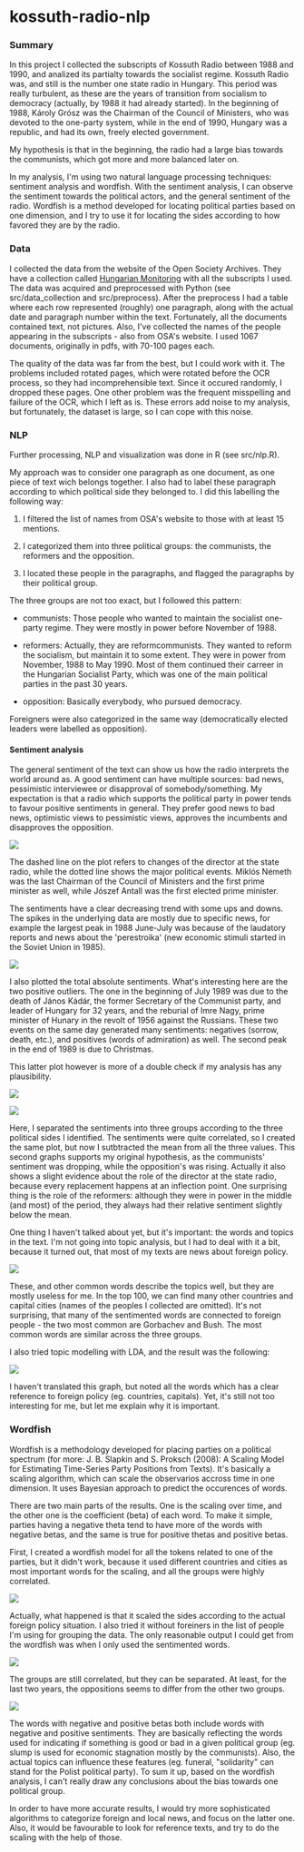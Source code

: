 # kossuth-radio-nlp

### Summary

In this project I collected the subscripts of Kossuth Radio between 1988 and 1990, and analized its partialty towards the socialist regime. Kossuth Radio was, and still is the number one state radio in Hungary. This period was really turbulent, as these are the years of transition from socialism to democracy (actually, by 1988 it had already started). In the beginning of 1988, Károly Grósz was the Chairman of the Council of Ministers, who was devoted to the one-party system, while in the end of 1990, Hungary was a republic, and had its own, freely elected government.

My hypothesis is that in the beginning, the radio had a large bias towards the communists, which got more and more balanced later on.

In my analysis, I'm using two natural language processing techniques: sentiment analysis and wordfish. With the sentiment analysis, I can observe the sentiment towards the political actors, and the general sentiment of the radio. Wordfish is a method developed for locating political parties based on one dimension, and I try to use it for locating the sides according to how favored they are by the radio.

### Data

I collected the data from the website of the Open Society Archives. They have a collection called [Hungarian Monitoring](https://catalog.osaarchivum.org/?utf8=%E2%9C%93&search_field=search_all&q=hungarian%20radio%20monitoring) with all the subscripts I used. The data was acquired and preprocessed with Python (see src/data_collection and src/preprocess). After the preprocess I had a table where each row represented (roughly) one paragraph, along with the actual date and paragraph number within the text. Fortunately, all the documents contained text, not pictures. Also, I've collected the names of the people appearing in the subscripts - also from OSA's website. I used 1067 documents, originally in pdfs, with 70-100 pages each.

The quality of the data was far from the best, but I could work with it. The problems included rotated pages, which were rotated before the OCR process, so they had incomprehensible text. Since it occured randomly, I dropped these pages. One other problem was the frequent misspelling and failure of the OCR, which I left as is. These errors add noise to my analysis, but fortunately, the dataset is large, so I can cope with this noise.

### NLP

Further processing, NLP and visualization was done in R (see src/nlp.R).

My approach was to consider one paragraph as one document, as one piece of text wich belongs together. I also had to label these paragraph according to which political side they belonged to. I did this labelling the following way:

1. I filtered the list of names from OSA's website to those with at least 15 mentions.

2. I categorized them into three political groups: the communists, the reformers and the opposition.

3. I located these people in the paragraphs, and flagged the paragraphs by their political group.

The three groups are not too exact, but I followed this pattern:

- communists: Those people who wanted to maintain the socialist one-party regime. They were mostly in power before November of 1988.

- reformers: Actually, they are reformcommunists. They wanted to reform the socialism, but maintain it to some extent. They were in power from November, 1988 to May 1990. Most of them continued their carreer in the Hungarian Socialist Party, which was one of the main political parties in the past 30 years.

- opposition: Basically everybody, who pursued democracy.

Foreigners were also categorized in the same way (democratically elected leaders were labelled as opposition).

#### Sentiment analysis

The general sentiment of the text can show us how the radio interprets the world around as. A good sentiment can have multiple sources: bad news, pessimistic interviewee or disapproval of somebody/something. My expectation is that a radio which supports the political party in power tends to favour positive sentiments in general. They prefer good news to bad news, optimistic views to pessimistic views, approves the incumbents and disapproves the opposition.

![](https://github.com/dszokolics/kossuth-radio-nlp/blob/master/graphs/general_sentiment.svg)

The dashed line on the plot refers to changes of the director at the state radio, while the dotted line shows the major political events. Miklós Németh was the last Chairman of the Council of Ministers and the first prime minister as well, while Jószef Antall was the first elected prime minister.

The sentiments have a clear decreasing trend with some ups and downs. The spikes in the underlying data are mostly due to specific news, for example the largest peak in 1988 June-July was because of the laudatory reports and news about the 'perestroika' (new economic stimuli started in the Soviet Union in 1985).

![](https://github.com/dszokolics/kossuth-radio-nlp/blob/master/graphs/total_sentiment.svg)

I also plotted the total absolute sentiments. What's interesting here are the two positive outliers. The one in the beginning of July 1989 was due to the death of János Kádár, the former Secretary of the Communist party, and leader of Hungary for 32 years, and the reburial of Imre Nagy, prime minister of Hunary in the revolt of 1956 against the Russians. These two events on the same day generated many sentiments: negatives (sorrow, death, etc.), and positives (words of admiration) as well. The second peak in the end of 1989 is due to Christmas.

This latter plot however is more of a double check if my analysis has any plausibility.

![](https://github.com/dszokolics/kossuth-radio-nlp/blob/master/graphs/political_group_level.svg)

![](https://github.com/dszokolics/kossuth-radio-nlp/blob/master/graphs/political_group_relative.svg)

Here, I separated the sentiments into three groups according to the three political sides I identified. The sentiments were quite correlated, so I created the same plot, but now I sutbtracted the mean from all the three values. This second graphs supports my original hypothesis, as the communists' sentiment was dropping, while the opposition's was rising. Actually it also shows a slight evidence about the role of the director at the state radio, because every replacement happens at an inflection point. One surprising thing is the role of the reformers: although they were in power in the middle (and most) of the period, they always had their relative sentiment slightly below the mean.

One thing I haven't talked about yet, but it's important: the words and topics in the text. I'm not going into topic analysis, but I had to deal with it a bit, because it turned out, that most of my texts are news about foreign policy.

![](https://github.com/dszokolics/kossuth-radio-nlp/blob/master/graphs/word_count.svg)

These, and other common words describe the topics well, but they are mostly useless for me. In the top 100, we can find many other countries and capital cities (names of the peoples I collected are omitted). It's not surprising, that many of the sentimented words are connected to foreign people - the two most common are Gorbachev and Bush. The most common words are similar across the three groups.

I also tried topic modelling with LDA, and the result was the following:

![](https://github.com/dszokolics/kossuth-radio-nlp/blob/master/graphs/lda_updated.svg)

I haven't translated this graph, but noted all the words which has a clear reference to foreign policy (eg. countries, capitals). Yet, it's still not too interesting for me, but let me explain why it is important.

### Wordfish

Wordfish is a methodology developed for placing parties on a political spectrum (for more: J. B. Slapkin and S. Proksch (2008): A Scaling Model for Estimating Time-Series Party Positions from Texts). It's basically a scaling algorithm, which can scale the observarios accross time in one dimension. It uses Bayesian approach to predict the occurences of words.

There are two main parts of the results. One is the scaling over time, and the other one is the coefficient (beta) of each word. To make it simple, parties having a negative theta tend to have more of the words with negative betas, and the same is true for positive thetas and positive betas.

First, I created a wordfish model for all the tokens related to one of the parties, but it didn't work, because it used different countries and cities as most important words for the scaling, and all the groups were highly correlated.

![](https://github.com/dszokolics/kossuth-radio-nlp/blob/master/graphs/wordfish_all.svg)

Actually, what happened is that it scaled the sides according to the actual foreign policy situation. I also tried it without foreiners in the list of people I'm using for grouping the data. The only reasonable output I could get from the wordfish was when I only used the sentimented words.

![](https://github.com/dszokolics/kossuth-radio-nlp/blob/master/graphs/wordfish_sent.svg)

The groups are still correlated, but they can be separated. At least, for the last two years, the oppositions seems to differ from the other two groups.

![](https://github.com/dszokolics/kossuth-radio-nlp/blob/master/graphs/wordfish_sent_word.svg)

The words with negative and positive betas both include words with negative and positive sentiments. They are basically reflecting the words used for indicating if something is good or bad in a given political group (eg. slump is used for economic stagnation mostly by the communists). Also, the actual topics can influence these features (eg. funeral, "solidarity" can stand for the Polist political party). To sum it up, based on the wordfish analysis, I can't really draw any conclusions about the bias towards one political group.

In order to have more accurate results, I would try more sophisticated algorithms to categorize foreign and local news, and focus on the latter one. Also, it would be favourable to look for reference texts, and try to do the scaling with the help of those.
